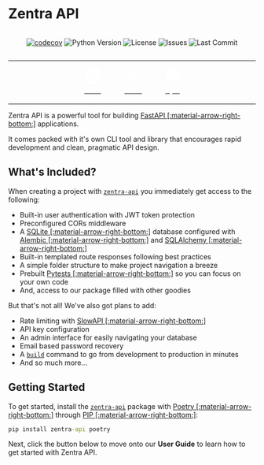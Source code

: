 # Zentra API

<div style="display: flex; justify-content: center; align-items: center;" markdown> 

[![codecov](https://codecov.io/github/Achronus/zentra-api/graph/badge.svg?token=Y2G1RM4WFO)](https://codecov.io/github/Achronus/zentra-api)
![Python Version](https://img.shields.io/pypi/pyversions/zentra-api)
![License](https://img.shields.io/github/license/Achronus/zentra-api)
![Issues](https://img.shields.io/github/issues/Achronus/zentra-api)
![Last Commit](https://img.shields.io/github/last-commit/Achronus/zentra-api)

</div>

---

<div id="quick-links" style="display: flex; justify-content: center; align-items: center; gap: 3rem">
    <a href="/api" target="_blank" style="text-align: center;">
        <svg xmlns="http://www.w3.org/2000/svg" height="32" width="28" viewBox="0 0 448 512"><!--!Font Awesome Free 6.5.1 by @fontawesome - https://fontawesome.com License - https://fontawesome.com/license/free Copyright 2024 Fonticons, Inc.--><path fill="rgba(255, 255, 255, 0.7)" d="M96 0C43 0 0 43 0 96V416c0 53 43 96 96 96H384h32c17.7 0 32-14.3 32-32s-14.3-32-32-32V384c17.7 0 32-14.3 32-32V32c0-17.7-14.3-32-32-32H384 96zm0 384H352v64H96c-17.7 0-32-14.3-32-32s14.3-32 32-32zm32-240c0-8.8 7.2-16 16-16H336c8.8 0 16 7.2 16 16s-7.2 16-16 16H144c-8.8 0-16-7.2-16-16zm16 48H336c8.8 0 16 7.2 16 16s-7.2 16-16 16H144c-8.8 0-16-7.2-16-16s7.2-16 16-16z"/></svg>
        <p style="color: #fff; margin-top: 5px; margin-bottom: 5px;">Docs</p>
    </a>
    <a href="https://github.com/Achronus/zentra-api/" target="_blank"  style="text-align: center;">
        <svg xmlns="http://www.w3.org/2000/svg" height="32" width="28" viewBox="0 0 640 512"><!--!Font Awesome Free 6.5.1 by @fontawesome - https://fontawesome.com License - https://fontawesome.com/license/free Copyright 2024 Fonticons, Inc.--><path fill="rgba(255, 255, 255, 0.7)" d="M392.8 1.2c-17-4.9-34.7 5-39.6 22l-128 448c-4.9 17 5 34.7 22 39.6s34.7-5 39.6-22l128-448c4.9-17-5-34.7-22-39.6zm80.6 120.1c-12.5 12.5-12.5 32.8 0 45.3L562.7 256l-89.4 89.4c-12.5 12.5-12.5 32.8 0 45.3s32.8 12.5 45.3 0l112-112c12.5-12.5 12.5-32.8 0-45.3l-112-112c-12.5-12.5-32.8-12.5-45.3 0zm-306.7 0c-12.5-12.5-32.8-12.5-45.3 0l-112 112c-12.5 12.5-12.5 32.8 0 45.3l112 112c12.5 12.5 32.8 12.5 45.3 0s12.5-32.8 0-45.3L77.3 256l89.4-89.4c12.5-12.5 12.5-32.8 0-45.3z"/></svg>
        <p style="color: #fff; margin-top: 5px; margin-bottom: 5px;">Code</p>
    </a>
    <a href="https://pypi.org/project/zentra-api/" target="_blank"  style="text-align: center;">
        <svg xmlns="http://www.w3.org/2000/svg" height="32" width="28" viewBox="0 0 448 512"><!--!Font Awesome Free 6.6.0 by @fontawesome - https://fontawesome.com License - https://fontawesome.com/license/free Copyright 2024 Fonticons, Inc.--><path fill="rgba(255, 255, 255, 0.7)" d="M439.8 200.5c-7.7-30.9-22.3-54.2-53.4-54.2h-40.1v47.4c0 36.8-31.2 67.8-66.8 67.8H172.7c-29.2 0-53.4 25-53.4 54.3v101.8c0 29 25.2 46 53.4 54.3 33.8 9.9 66.3 11.7 106.8 0 26.9-7.8 53.4-23.5 53.4-54.3v-40.7H226.2v-13.6h160.2c31.1 0 42.6-21.7 53.4-54.2 11.2-33.5 10.7-65.7 0-108.6zM286.2 404c11.1 0 20.1 9.1 20.1 20.3 0 11.3-9 20.4-20.1 20.4-11 0-20.1-9.2-20.1-20.4 .1-11.3 9.1-20.3 20.1-20.3zM167.8 248.1h106.8c29.7 0 53.4-24.5 53.4-54.3V91.9c0-29-24.4-50.7-53.4-55.6-35.8-5.9-74.7-5.6-106.8 .1-45.2 8-53.4 24.7-53.4 55.6v40.7h106.9v13.6h-147c-31.1 0-58.3 18.7-66.8 54.2-9.8 40.7-10.2 66.1 0 108.6 7.6 31.6 25.7 54.2 56.8 54.2H101v-48.8c0-35.3 30.5-66.4 66.8-66.4zm-6.7-142.6c-11.1 0-20.1-9.1-20.1-20.3 .1-11.3 9-20.4 20.1-20.4 11 0 20.1 9.2 20.1 20.4s-9 20.3-20.1 20.3z"/></svg>
        <p style="color: #fff; margin-top: 5px; margin-bottom: 5px;">PyPi</p>
    </a>
</div>

---

Zentra API is a powerful tool for building [FastAPI [:material-arrow-right-bottom:]](https://fastapi.tiangolo.com/) applications. 

It comes packed with it's own CLI tool and library that encourages rapid development and clean, pragmatic API design.

## What's Included?

When creating a project with [`zentra-api`](#) you immediately get access to the following:

- Built-in user authentication with JWT token protection
- Preconfigured CORs middleware
- A [SQLite [:material-arrow-right-bottom:]](https://www.sqlite.org/) database configured with [Alembic [:material-arrow-right-bottom:]](https://alembic.sqlalchemy.org/en/latest/) and [SQLAlchemy [:material-arrow-right-bottom:]](https://www.sqlalchemy.org/)
- Built-in templated route responses following best practices
- A simple folder structure to make project navigation a breeze
- Prebuilt [Pytests [:material-arrow-right-bottom:]](https://docs.pytest.org/en/stable/) so you can focus on your own code  
- And, access to our package filled with other goodies

But that's not all! We've also got plans to add:

- Rate limiting with [SlowAPI [:material-arrow-right-bottom:]](https://github.com/laurents/slowapi)
- API key configuration
- An admin interface for easily navigating your database
- Email based password recovery
- A [`build`](#) command to go from development to production in minutes
- And so much more...

## Getting Started

To get started, install the [`zentra-api`](#) package with [Poetry [:material-arrow-right-bottom:]](https://python-poetry.org/) through [PIP [:material-arrow-right-bottom:]](https://pypi.org/project/zentra-api/):

```cmd title=""
pip install zentra-api poetry
```

Next, click the button below to move onto our **User Guide** to learn how to get started with Zentra API.
